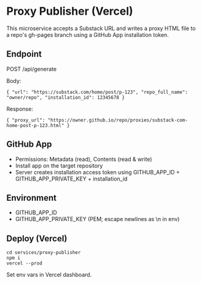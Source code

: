 # Proxy Publisher (Vercel)

This microservice accepts a Substack URL and writes a proxy HTML file to a repo's gh-pages branch using a GitHub App installation token.

## Endpoint

POST /api/generate

Body:
```
{ "url": "https://substack.com/home/post/p-123", "repo_full_name": "owner/repo", "installation_id": 12345678 }
```

Response:
```
{ "proxy_url": "https://owner.github.io/repo/proxies/substack-com-home-post-p-123.html" }
```

## GitHub App
- Permissions: Metadata (read), Contents (read & write)
- Install app on the target repository
- Server creates installation access token using GITHUB_APP_ID + GITHUB_APP_PRIVATE_KEY + installation_id

## Environment
- GITHUB_APP_ID
- GITHUB_APP_PRIVATE_KEY (PEM; escape newlines as \n in env)

## Deploy (Vercel)
```
cd services/proxy-publisher
npm i
vercel --prod
```
Set env vars in Vercel dashboard.

